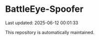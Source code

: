 # BattleEye-Spoofer

Last updated: 2025-06-12 00:01:33

This repository is automatically maintained.
